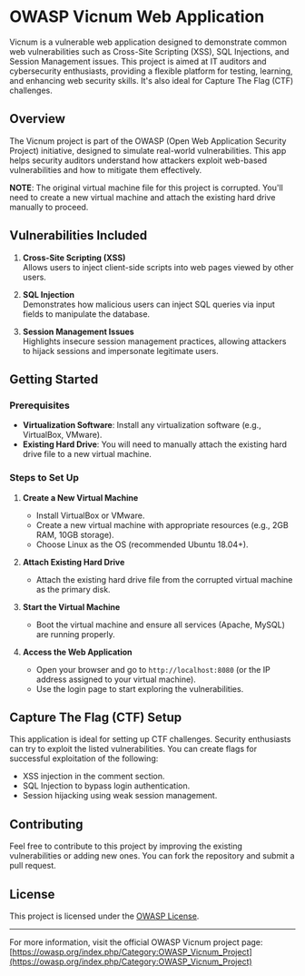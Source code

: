 # OWASP Vicnum Web Application

Vicnum is a vulnerable web application designed to demonstrate common web vulnerabilities such as Cross-Site Scripting (XSS), SQL Injections, and Session Management issues. This project is aimed at IT auditors and cybersecurity enthusiasts, providing a flexible platform for testing, learning, and enhancing web security skills. It's also ideal for Capture The Flag (CTF) challenges.

## Overview

The Vicnum project is part of the OWASP (Open Web Application Security Project) initiative, designed to simulate real-world vulnerabilities. This app helps security auditors understand how attackers exploit web-based vulnerabilities and how to mitigate them effectively.

**NOTE**: The original virtual machine file for this project is corrupted. You'll need to create a new virtual machine and attach the existing hard drive manually to proceed.

## Vulnerabilities Included

1. **Cross-Site Scripting (XSS)**  
   Allows users to inject client-side scripts into web pages viewed by other users.

2. **SQL Injection**  
   Demonstrates how malicious users can inject SQL queries via input fields to manipulate the database.

3. **Session Management Issues**  
   Highlights insecure session management practices, allowing attackers to hijack sessions and impersonate legitimate users.

## Getting Started

### Prerequisites

- **Virtualization Software**: Install any virtualization software (e.g., VirtualBox, VMware).
- **Existing Hard Drive**: You will need to manually attach the existing hard drive file to a new virtual machine.

### Steps to Set Up

1. **Create a New Virtual Machine**  
   - Install VirtualBox or VMware.
   - Create a new virtual machine with appropriate resources (e.g., 2GB RAM, 10GB storage).
   - Choose Linux as the OS (recommended Ubuntu 18.04+).

2. **Attach Existing Hard Drive**  
   - Attach the existing hard drive file from the corrupted virtual machine as the primary disk.

3. **Start the Virtual Machine**  
   - Boot the virtual machine and ensure all services (Apache, MySQL) are running properly.

4. **Access the Web Application**  
   - Open your browser and go to `http://localhost:8080` (or the IP address assigned to your virtual machine).
   - Use the login page to start exploring the vulnerabilities.

## Capture The Flag (CTF) Setup

This application is ideal for setting up CTF challenges. Security enthusiasts can try to exploit the listed vulnerabilities. You can create flags for successful exploitation of the following:

- XSS injection in the comment section.
- SQL Injection to bypass login authentication.
- Session hijacking using weak session management.

## Contributing

Feel free to contribute to this project by improving the existing vulnerabilities or adding new ones. You can fork the repository and submit a pull request.

## License

This project is licensed under the [OWASP License](https://www.owasp.org/index.php/License).

---

For more information, visit the official OWASP Vicnum project page:  
[https://owasp.org/index.php/Category:OWASP_Vicnum_Project](https://owasp.org/index.php/Category:OWASP_Vicnum_Project)

